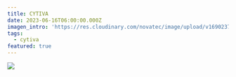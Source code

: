 ```yaml
---
title: CYTIVA
date: 2023-06-16T06:00:00.000Z
imagen_intro: 'https://res.cloudinary.com/novatec/image/upload/v1690237100/33587_10061.png'
tags:
  - cytiva
featured: true
---
```


![](https://res.cloudinary.com/novatec/image/upload/v1701982306/Notificacion_Novatec_-_Cytiva_PALL_-firmado_oodq0v.jpg)
